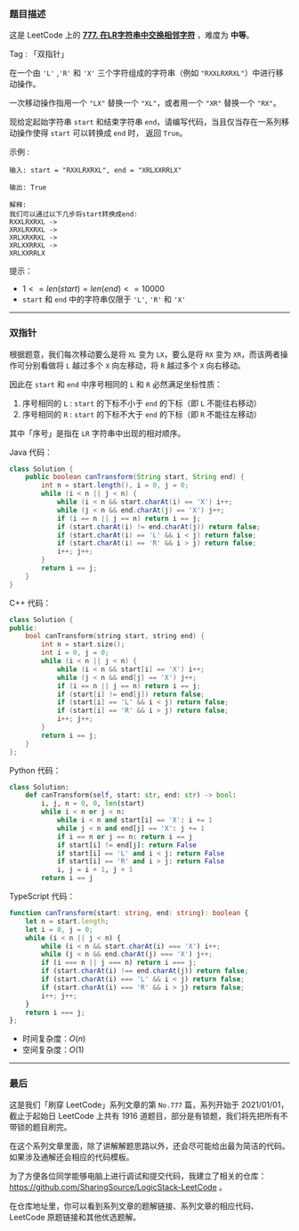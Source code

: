 ### 题目描述

这是 LeetCode 上的 **[777. 在LR字符串中交换相邻字符](https://leetcode.cn/problems/swap-adjacent-in-lr-string/solutions/1863778/by-ac_oier-ye71/)** ，难度为 **中等**。

Tag : 「双指针」



在一个由 `'L'` ,`'R'` 和 `'X'` 三个字符组成的字符串（例如 `"RXXLRXRXL"`）中进行移动操作。

一次移动操作指用一个 `"LX"` 替换一个 `"XL"`，或者用一个 `"XR"` 替换一个 `"RX"`。

现给定起始字符串 `start` 和结束字符串 `end`，请编写代码，当且仅当存在一系列移动操作使得 `start` 可以转换成 `end` 时， 返回 `True`。

示例 :
```
输入: start = "RXXLRXRXL", end = "XRLXXRRLX"

输出: True

解释:
我们可以通过以下几步将start转换成end:
RXXLRXRXL ->
XRXLRXRXL ->
XRLXRXRXL ->
XRLXXRRXL ->
XRLXXRRLX
```

提示：
* $1 <= len(start) = len(end) <= 10000$
* `start` 和 `end` 中的字符串仅限于 `'L'`, `'R'` 和 `'X'`

---

### 双指针

根据题意，我们每次移动要么是将 `XL` 变为 `LX`，要么是将 `RX` 变为 `XR`，而该两者操作可分别看做将 `L` 越过多个 `X` 向左移动，将 `R` 越过多个 `X` 向右移动。

因此在 `start` 和 `end` 中序号相同的 `L` 和 `R` 必然满足坐标性质：

1. 序号相同的 `L` : `start` 的下标不小于 `end` 的下标（即 `L` 不能往右移动）
2. 序号相同的 `R` : `start` 的下标不大于 `end` 的下标（即 `R` 不能往左移动）

其中「序号」是指在 `LR` 字符串中出现的相对顺序。

Java 代码：
```Java
class Solution {
    public boolean canTransform(String start, String end) {
        int n = start.length(), i = 0, j = 0;
        while (i < n || j < n) {
            while (i < n && start.charAt(i) == 'X') i++;
            while (j < n && end.charAt(j) == 'X') j++;
            if (i == n || j == n) return i == j;
            if (start.charAt(i) != end.charAt(j)) return false;
            if (start.charAt(i) == 'L' && i < j) return false;
            if (start.charAt(i) == 'R' && i > j) return false;
            i++; j++;
        }
        return i == j;
    }
}
```
C++ 代码：
```C++
class Solution {
public:
    bool canTransform(string start, string end) {
        int n = start.size();
        int i = 0, j = 0;
        while (i < n || j < n) {
            while (i < n && start[i] == 'X') i++;
            while (j < n && end[j] == 'X') j++;
            if (i == n || j == n) return i == j;
            if (start[i] != end[j]) return false;
            if (start[i] == 'L' && i < j) return false;
            if (start[i] == 'R' && i > j) return false;
            i++; j++;
        }
        return i == j;
    }
};
```
Python 代码：
```Python
class Solution:
    def canTransform(self, start: str, end: str) -> bool:
        i, j, n = 0, 0, len(start)
        while i < n or j < n:
            while i < n and start[i] == 'X': i += 1
            while j < n and end[j] == 'X': j += 1
            if i == n or j == n: return i == j
            if start[i] != end[j]: return False
            if start[i] == 'L' and i < j: return False
            if start[i] == 'R' and i > j: return False
            i, j = i + 1, j + 1
        return i == j
```
TypeScript 代码：
```TypeScript
function canTransform(start: string, end: string): boolean {
    let n = start.length;
    let i = 0, j = 0;
    while (i < n || j < n) {
        while (i < n && start.charAt(i) === 'X') i++;
        while (j < n && end.charAt(j) === 'X') j++;
        if (i === n || j === n) return i === j;
        if (start.charAt(i) !== end.charAt(j)) return false;
        if (start.charAt(i) === 'L' && i < j) return false;
        if (start.charAt(i) === 'R' && i > j) return false;
        i++; j++;
    }
    return i === j;
};
```
* 时间复杂度：$O(n)$
* 空间复杂度：$O(1)$

---

### 最后

这是我们「刷穿 LeetCode」系列文章的第 `No.777` 篇，系列开始于 2021/01/01，截止于起始日 LeetCode 上共有 1916 道题目，部分是有锁题，我们将先把所有不带锁的题目刷完。

在这个系列文章里面，除了讲解解题思路以外，还会尽可能给出最为简洁的代码。如果涉及通解还会相应的代码模板。

为了方便各位同学能够电脑上进行调试和提交代码，我建立了相关的仓库：https://github.com/SharingSource/LogicStack-LeetCode 。

在仓库地址里，你可以看到系列文章的题解链接、系列文章的相应代码、LeetCode 原题链接和其他优选题解。

